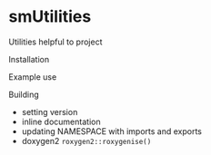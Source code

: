 # smUtilities
Utilities helpful to project


Installation

Example use

Building
* setting version
* inline documentation
* updating NAMESPACE with imports and exports
* doxygen2 ```roxygen2::roxygenise()```